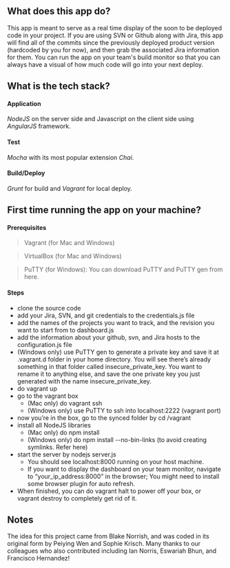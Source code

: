 ## What does this app do?
This app is meant to serve as a real time display of the soon to be deployed code in your project. If you are using SVN or Github along with Jira, this app will find all of the commits since the previously deployed product version (hardcoded by you for now), and then grab the associated Jira information for them. You can run the app on your team's build monitor so that you can always have a visual of how much code will go into your next deploy.

## What is the tech stack?

#### Application
*NodeJS* on the server side and Javascript on the client side using *AngularJS* framework. 

#### Test
*Mocha* with its most popular extension *Chai*. 

#### Build/Deploy
*Grunt* for build and *Vagrant* for local deploy. 

## First time running the app on your machine?

#### Prerequisites
> Vagrant (for Mac and Windows)

> VirtualBox (for Mac and Windows)

> PuTTY (for Windows): You can download PuTTY and PuTTY gen from here. 

#### Steps
- clone the source code 
- add your Jira, SVN, and git credentials to the credentials.js file
- add the names of the projects you want to track, and the revision you want to start from to dashboard.js
- add the information about your github, svn, and Jira hosts to the configuration.js file
- (Windows only) use PuTTY gen to generate a private key and save it at .vagrant.d folder in your home directory. You will see there’s already something in that folder called insecure_private_key. You want to rename it to anything else, and save the one private key you just generated with the name insecure_private_key. 
- do vagrant up
- go to the vagrant box
  - (Mac only) do vagrant ssh 
  - (Windows only) use PuTTY to ssh into localhost:2222 (vagrant port)
- now you’re in the box, go to the synced folder by cd /vagrant
- install all NodeJS libraries
  - (Mac only) do npm install
  - (Windows only) do npm install --no-bin-links (to avoid creating symlinks. Refer here)
- start the server by nodejs server.js
  - You should see localhost:8000 running on your host machine. 
  - If you want to display the dashboard on your team monitor, navigate to “your_ip_address:8000” in the browser; You might need to install some browser plugin for auto refresh.
- When finished, you can do vagrant halt to power off your box, or vagrant destroy to completely get rid of it. 

## Notes
The idea for this project came from Blake Norrish, and was coded in its original form by Peiying Wen and Sophie Krisch. Many thanks to our colleagues who also contributed including Ian Norris, Eswariah Bhun, and Francisco Hernandez!
